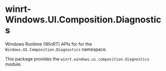 <!-- warning: Please don't edit this file. It was automatically generated. -->

# winrt-Windows.UI.Composition.Diagnostics

Windows Runtime (WinRT) APIs for for the `Windows.UI.Composition.Diagnostics` namespace.

This package provides the `winrt.windows.ui.composition.diagnostics` module.
